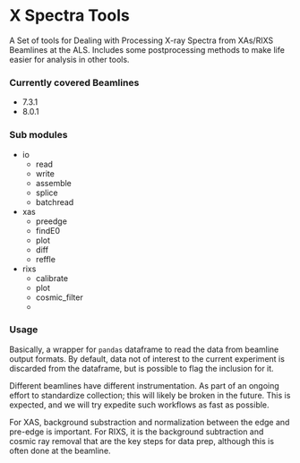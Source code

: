 # X Spectra Tools

A Set of tools for Dealing with Processing X-ray Spectra from XAs/RIXS Beamlines at the ALS. Includes some postprocessing methods to make life easier for analysis in other tools. 

### Currently covered Beamlines
- 7.3.1 
- 8.0.1

### Sub modules

- io  
    - read
    - write
    - assemble
    - splice
    - batchread
- xas
    - preedge
    - findE0
    - plot
    - diff 
    - reffle
- rixs
    - calibrate
    - plot
    - cosmic_filter
    - 
### Usage
Basically, a wrapper for `pandas` dataframe to read the data from beamline output formats. By default, data not of interest to the current experiment is discarded from the dataframe, but is possible to flag the inclusion for it. 

Different beamlines have different instrumentation. As part of an ongoing effort to standardize collection; this will likely be broken in the future.
This is expected, and we will try expedite such workflows as fast as possible. 

For XAS, background substraction and normalization between the edge and pre-edge is important.
For RIXS, it is the background subtraction and cosmic ray removal that are the key steps for data prep, although this is often done at the beamline.
